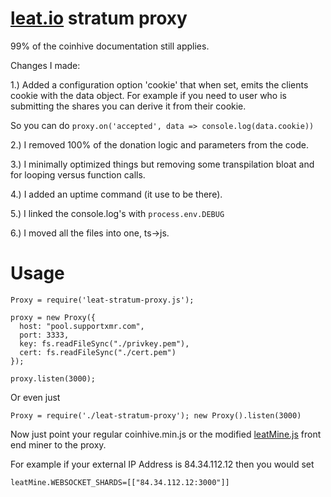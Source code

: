# [leat.io](https://leat.io "leat.io") stratum proxy

99% of the coinhive documentation still applies.

Changes I made:

1.) Added a configuration option 'cookie' that when set, emits the clients cookie with the data object.
For example if you need to user who is submitting the shares you can derive it from their cookie.

So you can do `proxy.on('accepted', data => console.log(data.cookie))`

2.) I removed 100% of the donation logic and parameters from the code.

3.) I minimally optimized things but removing some transpilation bloat and for looping versus function calls.

4.) I added an uptime command (it use to be there).

5.) I linked the console.log's with `process.env.DEBUG`

6.) I moved all the files into one, ts->js.


# Usage

```
Proxy = require('leat-stratum-proxy.js');

proxy = new Proxy({
  host: "pool.supportxmr.com",
  port: 3333,
  key: fs.readFileSync("./privkey.pem"),
  cert: fs.readFileSync("./cert.pem")
});

proxy.listen(3000);
```


Or even just 

```
Proxy = require('./leat-stratum-proxy'); new Proxy().listen(3000)
```


Now just point your regular coinhive.min.js or the modified [leatMine.js](https://leat.io/leatMine.js "leatMine.js") front end miner to the proxy.


For example if your external IP Address is 84.34.112.12 then you would set 

```
leatMine.WEBSOCKET_SHARDS=[["84.34.112.12:3000"]]
```


